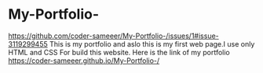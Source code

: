 # My-Portfolio-
https://github.com/coder-sameeer/My-Portfolio-/issues/1#issue-3119299455
This is my portfolio and aslo this is my first web page.I use only HTML and CSS
For build this website.
Here is the link of my portfolio 
https://coder-sameeer.github.io/My-Portfolio-/
